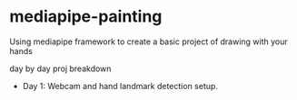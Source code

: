 # mediapipe-painting
Using mediapipe framework to create a basic project of drawing with your hands

day by day proj breakdown
- Day 1: Webcam and hand landmark detection setup.
